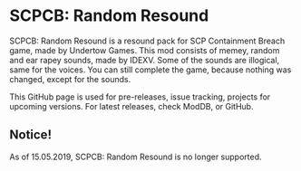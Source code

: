 # SCPCB: Random Resound
SCPCB: Random Resound is a resound pack for SCP Containment Breach game, made by Undertow Games. This mod consists of memey, random and ear rapey sounds, made by IDEXV. Some of the sounds are illogical, same for the voices. You can still complete the game, because nothing was changed, except for the sounds.

This GitHub page is used for pre-releases, issue tracking, projects for upcoming versions. For latest releases, check ModDB, or GitHub.

## Notice!

As of 15.05.2019, SCPCB: Random Resound is no longer supported.
